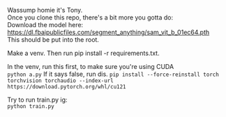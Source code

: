 Wassump homie it's Tony.  
Once you clone this repo, there's a bit more you gotta do:  
Download the model here: https://dl.fbaipublicfiles.com/segment_anything/sam_vit_b_01ec64.pth  
This should be put into the root.  

Make a venv. Then run pip install -r requirements.txt.  

In the venv, run this first, to make sure you're using CUDA  
```python a.py```
If it says false, run dis.
```pip install --force-reinstall torch torchvision torchaudio --index-url https://download.pytorch.org/whl/cu121```

Try to run train.py ig:  
```python train.py```